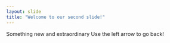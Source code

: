 ```yaml
---
layout: slide
title: "Welcome to our second slide!"
---
```

Something new and extraordinary 
Use the left arrow to go back!

